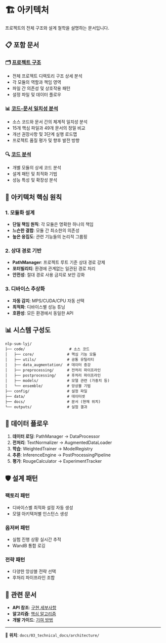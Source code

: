 # 🏗️ 아키텍처

프로젝트의 전체 구조와 설계 철학을 설명하는 문서입니다.

## 📋 포함 문서

### 🗂️ [프로젝트 구조](./project_structure.md)
- 전체 프로젝트 디렉토리 구조 상세 분석
- 각 모듈의 역할과 책임 영역
- 파일 간 의존성 및 상호작용 패턴
- 설정 파일 및 데이터 플로우

### 📊 [코드-문서 일치성 분석](./code_documentation_analysis.md)
- 소스 코드와 문서 간의 체계적 일치성 분석
- 15개 핵심 파일과 49개 문서의 정밀 비교
- 개선 권장사항 및 3단계 실행 로드맵
- 프로젝트 품질 평가 및 향후 발전 방향

### 🔍 [코드 분석](./code_analysis.md)
- 개별 모듈의 상세 코드 분석
- 설계 패턴 및 최적화 기법
- 성능 특성 및 확장성 분석

## 🎯 아키텍처 핵심 원칙

### 1. 모듈화 설계
- **단일 책임 원칙**: 각 모듈은 명확한 하나의 책임
- **느슨한 결합**: 모듈 간 최소한의 의존성
- **높은 응집도**: 관련 기능들의 논리적 그룹핑

### 2. 상대 경로 기반
- **PathManager**: 프로젝트 루트 기준 상대 경로 강제
- **포터빌리티**: 환경에 관계없는 일관된 경로 처리
- **안전성**: 절대 경로 사용 금지로 보안 강화

### 3. 디바이스 추상화
- **자동 감지**: MPS/CUDA/CPU 자동 선택
- **최적화**: 디바이스별 성능 튜닝
- **호환성**: 모든 환경에서 동일한 API

## 📊 시스템 구성도

```
nlp-sum-lyj/
├── code/                    # 소스 코드
│   ├── core/               # 핵심 기능 모듈
│   ├── utils/              # 공통 유틸리티
│   ├── data_augmentation/  # 데이터 증강
│   ├── preprocessing/      # 전처리 파이프라인
│   ├── postprocessing/     # 후처리 파이프라인
│   ├── models/             # 모델 관련 (가중치 등)
│   └── ensemble/           # 앙상블 기법
├── config/                 # 설정 파일
├── data/                   # 데이터셋
├── docs/                   # 문서 (현재 위치)
└── outputs/                # 실험 결과
```

## 🔄 데이터 플로우

1. **데이터 로딩**: PathManager → DataProcessor
2. **전처리**: TextNormalizer → AugmentedDataLoader
3. **학습**: WeightedTrainer → ModelRegistry
4. **추론**: InferenceEngine → PostProcessingPipeline
5. **평가**: RougeCalculator → ExperimentTracker

## 🛡️ 설계 패턴

### 팩토리 패턴
- 디바이스별 최적화 설정 자동 생성
- 모델 아키텍처별 인스턴스 생성

### 옵저버 패턴
- 실험 진행 상황 실시간 추적
- WandB 통합 로깅

### 전략 패턴
- 다양한 앙상블 전략 선택
- 후처리 파이프라인 조합

## 🔗 관련 문서

- **API 참조**: [구현 세부사항](../api_reference/README.md)
- **알고리즘**: [핵심 알고리즘](../algorithms/README.md)
- **개발 가이드**: [기여 방법](../../07_development/README.md)

---
📍 **위치**: `docs/03_technical_docs/architecture/`
